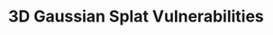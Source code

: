 ---
title: "3D Gaussian Splat Vulnerabilities"
authors: "Matthew Hull, Haoyang Yang, Pratham Mehta, Mansi Phute, Aeree Cho, Haoran Wang, Matthew Lau, Wenke Lee, Willian Lunardi, Martin Andreoni, and Duen Horng Chau"
venue: "CVPR 2025"
venue-shorthand: CVPR'25
featured: true
year: 2025
pdf: https://poloclub.github.io/papers/25-cvpr-nfbcc-workshop-3dgs-attack.pdf
paper-home: https://poloclub.github.io/papers/25-cvpr-nfbcc-workshop-3dgs-attack.pdf
github: https://github.com/poloclub/3d-gaussian-splat-attack
icon: 3dgs-vulnerabilities.png
icon-fit: cover
brand: 3DGS Vulnerabilities
poster: https://poloclub.github.io/papers/25-cvpr-nfbcc-workshop-3dgs-attack-poster.pdf
collaboration: TII
excerpt: "3D Gaussian splats easily attacked"
bibtex: |-
  @misc{hull20253dgsvulnerabilities,
    title={3D Gaussian Splat Vulnerabilities}, 
    author={Matthew Hull and Haoyang Yang and Pratham Mehta and Mansi Phute and Aeree Cho and Haoran Wang and Matthew Lau and Wenke Lee and Willian Lunardi and Martin Andreoni and Duen Horng Chau},
    booktitle = {CVPR Workshop on Neural Fields Beyond Conventional Cameras},
    year={2025},
    url={https://arxiv.org/pdf/2506.00280}
  }
---